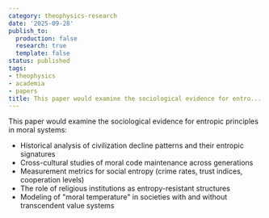 ```yaml
---
category: theophysics-research
date: '2025-09-28'
publish_to:
  production: false
  research: true
  template: false
status: published
tags:
- theophysics
- academia
- papers
title: This paper would examine the sociological evidence for entro...
---
```

   
This paper would examine the sociological evidence for entropic principles in moral systems:   
   
   
- Historical analysis of civilization decline patterns and their entropic signatures   
- Cross-cultural studies of moral code maintenance across generations   
- Measurement metrics for social entropy (crime rates, trust indices, cooperation levels)   
- The role of religious institutions as entropy-resistant structures   
- Modeling of "moral temperature" in societies with and without transcendent value systems